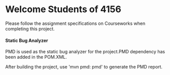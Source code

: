 # Welcome Students of 4156

Please follow the assignment specifications on Courseworks when completing this project.

#### Static Bug Analyzer
PMD is used as the static bug analyzer for the project.PMD dependency has been added in the POM.XML.

After building the project, use 'mvn pmd: pmd' to generate the PMD report.